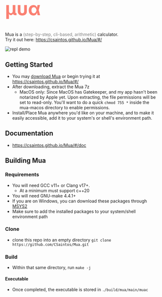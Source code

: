 <h1 style="font-size:60px; color:salmon;"> &#956;&#965;&#945; </h1>

Mua is a <span style="color:gray;">(step-by-step, cli-based, arithmetic)</span> calculator.  
Try it out here: https://csaintos.github.io/Mua/#/

![repl demo](./.devcontainer/repl_demo.gif)

## Getting Started
- You may [download Mua](https://github.com/CSaintos/Mua/releases) or begin trying it at https://csaintos.github.io/Mua/#/  
- After downloading, extract the Mua 7z
  - MacOS only: Since MacOS has Gatekeeper, and my app hasn't been notarized by Apple yet. Upon extracting, the file permissions will be set to read-only. You'll want to do a quick `chmod 755 *` inside the mua-macos directory to enable permissions.  
- Install/Place Mua anywhere you'd like on your machine, and to make it easily accessible, add it to your system's or shell's environment path.

## Documentation
- https://csaintos.github.io/Mua/#/doc

## Building Mua
### Requirements
- You will need GCC v11+ or Clang v17+.
  - At a minimum must support c++20
- You will need GNU-make 4.4.1+
- If you are on Windows, you can download these packages through [MSYS2](https://www.msys2.org/)
- Make sure to add the installed packages to your system/shell environment path
### Clone
- clone this repo into an empty directory `git clone https://github.com/CSaintos/Mua.git`
### Build
- Within that same directory, run `make -j`
#### Executable
- Once completed, the executable is stored in `./build/mua/main/muac`
